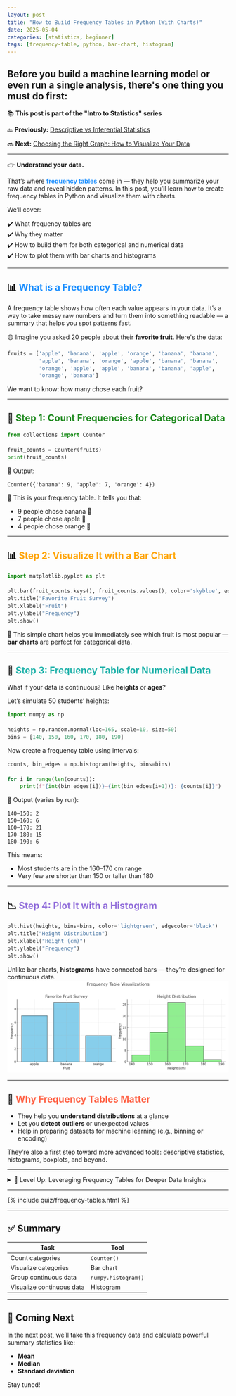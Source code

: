 ```yaml
---
layout: post
title: "How to Build Frequency Tables in Python (With Charts)"
date: 2025-05-04
categories: [statistics, beginner]
tags: [frequency-table, python, bar-chart, histogram]
---
```

Before you build a machine learning model or even run a single analysis, there's one thing you must do first:
---

<div class="series-nav">
  <p>📚 <strong>This post is part of the "Intro to Statistics" series</strong></p>
  <p>🔙 <strong>Previously:</strong> <a href="/posts/graph-types-in-statistics/">Descriptive vs Inferential Statistics</a></p>
  <p>🔜 <strong>Next:</strong> <a href="/posts/frequency-tables-python/">Choosing the Right Graph: How to Visualize Your Data</a></p>
</div>

---
👉 <strong>Understand your data.</strong>

That’s where <span style="color:#1E90FF;"><strong>frequency tables</strong></span> come in — they help you summarize your raw data and reveal hidden patterns. In this post, you’ll learn how to create frequency tables in Python and visualize them with charts.

We’ll cover:

✔️ What frequency tables are  
✔️ Why they matter  
✔️ How to build them for both categorical and numerical data  
✔️ How to plot them with bar charts and histograms

---

## 📊 <span style="color:#1E90FF;">What is a Frequency Table?</span>

A frequency table shows how often each value appears in your data. It’s a way to take messy raw numbers and turn them into something readable — a summary that helps you spot patterns fast.

🟡 Imagine you asked 20 people about their <strong>favorite fruit</strong>. Here's the data:

```python
fruits = ['apple', 'banana', 'apple', 'orange', 'banana', 'banana',
          'apple', 'banana', 'orange', 'apple', 'banana', 'banana',
          'orange', 'apple', 'apple', 'banana', 'banana', 'apple',
          'orange', 'banana']
```

We want to know: how many chose each fruit?

---

## 🔢 <span style="color:#228B22;">Step 1: Count Frequencies for Categorical Data</span>

```python
from collections import Counter

fruit_counts = Counter(fruits)
print(fruit_counts)
```

📌 Output:
```
Counter({'banana': 9, 'apple': 7, 'orange': 4})
```

🎯 This is your frequency table. It tells you that:
- 9 people chose banana 🍌  
- 7 people chose apple 🍎  
- 4 people chose orange 🍊

---

## 📊 <span style="color:#FFA500;">Step 2: Visualize It with a Bar Chart</span>

```python
import matplotlib.pyplot as plt

plt.bar(fruit_counts.keys(), fruit_counts.values(), color='skyblue', edgecolor='black')
plt.title("Favorite Fruit Survey")
plt.xlabel("Fruit")
plt.ylabel("Frequency")
plt.show()
```

🧠 This simple chart helps you immediately see which fruit is most popular — **bar charts** are perfect for categorical data.

---

## 📏 <span style="color:#20B2AA;">Step 3: Frequency Table for Numerical Data</span>

What if your data is continuous? Like **heights** or **ages**?

Let’s simulate 50 students’ heights:

```python
import numpy as np

heights = np.random.normal(loc=165, scale=10, size=50)
bins = [140, 150, 160, 170, 180, 190]
```

Now create a frequency table using intervals:

```python
counts, bin_edges = np.histogram(heights, bins=bins)

for i in range(len(counts)):
    print(f"{int(bin_edges[i])}–{int(bin_edges[i+1])}: {counts[i]}")
```

📌 Output (varies by run):
```
140–150: 2
150–160: 6
160–170: 21
170–180: 15
180–190: 6
```

This means:
- Most students are in the 160–170 cm range  
- Very few are shorter than 150 or taller than 180

---

## 📉 <span style="color:#9370DB;">Step 4: Plot It with a Histogram</span>


```python
plt.hist(heights, bins=bins, color='lightgreen', edgecolor='black')
plt.title("Height Distribution")
plt.xlabel("Height (cm)")
plt.ylabel("Frequency")
plt.show()
```

Unlike bar charts, <strong>histograms</strong> have connected bars — they’re designed for continuous data.
![Frequency Table Charts](assets/images/frequency_table_charts.png)

---

## 🧠 <span style="color:#FF6347;">Why Frequency Tables Matter</span>

- They help you <strong>understand distributions</strong> at a glance  
- Let you <strong>detect outliers</strong> or unexpected values  
- Help in preparing datasets for machine learning (e.g., binning or encoding)

They’re also a first step toward more advanced tools: descriptive statistics, histograms, boxplots, and beyond.

---

<details class="border rounded p-3 bg-light my-4">
  <summary class="fw-bold text-primary">🧠 Level Up: Leveraging Frequency Tables for Deeper Data Insights</summary>
  <div class="mt-2">
    <p>Frequency tables are more than simple counts — they’re powerful tools for exploring and preparing data:</p>
    <ul>
      <li>🔢 For <strong>categorical data</strong>, frequency tables reveal the distribution and highlight dominant categories.</li>
      <li>📊 For <strong>numerical data</strong>, grouping values into intervals in frequency tables helps uncover patterns and anomalies.</li>
      <li>🧑‍💻 Building frequency tables programmatically (e.g., with Python’s <code>pandas</code>) enables scalable and reproducible analysis.</li>
      <li>🎨 Visualizing frequency tables with bar charts or histograms bridges raw numbers to intuitive understanding.</li>
    </ul>
    <p>Mastering frequency tables will improve your data wrangling and make your visualizations more meaningful.</p>
  </div>
</details>

---

{% include quiz/frequency-tables.html %}

---
## ✅ Summary

| Task                             | Tool                |
|----------------------------------|---------------------|
| Count categories                 | `Counter()`         |
| Visualize categories             | Bar chart           |
| Group continuous data            | `numpy.histogram()` |
| Visualize continuous data        | Histogram           |

---

## 🚀 Coming Next

In the next post, we’ll take this frequency data and calculate powerful summary statistics like:

- <strong>Mean</strong>  
- <strong>Median</strong>  
- <strong>Standard deviation</strong>

Stay tuned!
